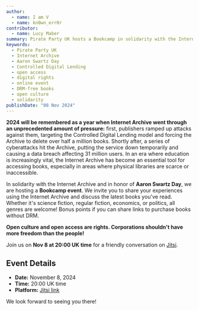 ```yaml
---
author:
  - name: I am V
  - name: kn0wn_err0r
contributor:
  - name: Lucy Maber
summary: Pirate Party UK hosts a Bookcamp in solidarity with the Internet Archive, highlighting the importance of open access and resisting increasing restrictions on digital libraries. The event will feature discussions on recent reads and experiences using the Archive, and encourage sharing DRM-free book sources.
keywords:
  - Pirate Party UK
  - Internet Archive
  - Aaron Swartz Day
  - Controlled Digital Lending
  - open access
  - digital rights
  - online event
  - DRM-free books
  - open culture
  - solidarity
publishDate: "08 Nov 2024"
---
```


**2024 will be remembered as a year when Internet Archive went through an unprecedented amount of pressure:** first, publishers ramped up attacks against them, targeting the Controlled Digital Lending model and forcing the Archive to delete over half a million books. Shortly after, a series of cyberattacks hit the Archive, putting the service down temporarily and causing a data breach affecting 31 million users. In an era where education is increasingly vital, the Internet Archive has become an essential tool for accessing books, especially in areas where physical libraries are scarce or inaccessible.

In solidarity with the Internet Archive and in honor of **Aaron Swartz Day**, we are hosting a **Bookcamp event**. We invite you to share your experiences using the Internet Archive and discuss the latest books you've read. Whether it's science fiction, regular fiction, economics, or politics, all genres are welcome! Bonus points if you can share links to purchase books without DRM.

**Open culture and open access are rights. Corporations shouldn't have more freedom than the people!**

Join us on **Nov 8 at 20:00 UK time** for a friendly conversation on [Jitsi](https://meet.jit.si/UKPiratePartyBookCamp).

## Event Details

- **Date:** November 8, 2024
- **Time:** 20:00 UK time
- **Platform:** [Jitsi link](https://meet.jit.si/UKPiratePartyBookCamp)

We look forward to seeing you there!
